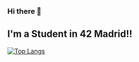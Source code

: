 ### Hi there 👋

## I'm a Student in 42 Madrid!!

[![Top Langs](https://github-readme-stats.vercel.app/api/top-langs/?username=Migueldar&layout=compact)](https://github.com/anuraghazra/github-readme-stats)
